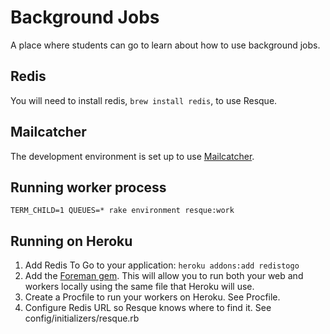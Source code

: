 # Background Jobs

A place where students can go to learn about how to use background jobs.

## Redis

You will need to install redis, `brew install redis`, to use Resque.

## Mailcatcher

The development environment is set up to use [Mailcatcher](http://mailcatcher.me/).

## Running worker process

`TERM_CHILD=1 QUEUES=* rake environment resque:work`

## Running on Heroku

1. Add Redis To Go to your application: `heroku addons:add redistogo`
1. Add the [Foreman gem](https://github.com/ddollar/foreman). This will allow you to run 
both your web and workers locally using the same file that Heroku will use.
1. Create a Procfile to run your workers on Heroku. See Procfile.
1. Configure Redis URL so Resque knows where to find it. See config/initializers/resque.rb